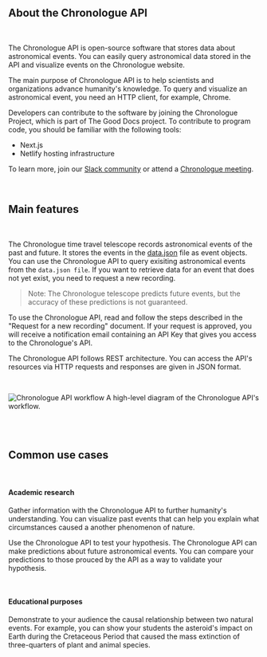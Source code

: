 
## About the Chronologue API
<br>

The Chronologue API is open-source software that stores data about astronomical events. You can easily query astronomical data stored in the API and visualize events on the Chronologue website. 

The main purpose of Chronologue API is to help scientists and organizations advance humanity's knowledge. To query and visualize an astronomical event, you need an HTTP client, for example, Chrome. 

Developers can contribute to the software by joining the Chronologue Project, which is part of The Good Docs project. To contribute to program code, you should be familiar with the following tools:

- Next.js
- Netlify hosting infrastructure

To learn more, join our [Slack community](https://thegooddocs.slack.com/) or attend a [Chronologue meeting](https://thegooddocsproject.dev/community/). 

<br>

## Main features
<br>

The Chronologue time travel telescope records astronomical events of the past and future. It stores the events in the [data.json](https://github.com/thegooddocsproject/chronologue/blob/main/data/data.json) file as event objects. You can use the Chronologue API to query exisiting astronomical events from the `data.json file`. 
If you want to retrieve data for an event that does not yet exist, you need to request a new recording. 

> Note: The Chronologue telescope predicts future events, but the accuracy of these predictions is not guaranteed. 

To use the Chronologue API, read and follow the steps described in the "Request for a new recording" document. If your request is approved, you will receive a notification email containing an API Key that gives you access to the Chronologue's API. 

The Chronologue API follows REST architecture. You can access the API's resources via HTTP requests and responses are given in JSON format. 


<br>


 
![Chronologue API workflow]([https://drive.google.com/drive/u/0/folders/14g-_MmJNaUcYEs6nGl15Er5_Yj9JsCLS](https://drive.google.com/file/d/1QbjvwEExwCyPqTe0YeRo65lyi5g3pfo5/view?usp=sharing))
A high-level diagram of the Chronologue API's workflow. 



<br>
<br>

## Common use cases
<br>

#### Academic research 

Gather information with the Chronologue API to further humanity's understanding. You can visualize past events that can help you explain what circumstances caused a another phenomenon of nature. 
 
Use the Chronologue API to test your hypothesis. The Chronologue API can make predictions about future astronomical events. You can compare your predictions to those prouced by the API as a way to validate your hypothesis. 

<br>

#### Educational purposes

Demonstrate to your audience the causal relationship between two natural events. For example, you can show your students the asteroid's impact on Earth during the Cretaceous Period that caused the mass extinction of three-quarters of plant and animal species. 
